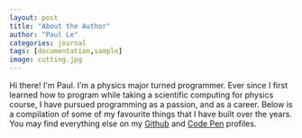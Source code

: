 ```yaml
---
layout: post
title: "About the Author"
author: "Paul Le"
categories: journal
tags: [documentation,sample]
image: cutting.jpg
---
```


Hi there! I'm Paul. I’m a physics major turned programmer. Ever since I 
first learned how to program while taking a scientific computing 
for physics course, I have pursued programming as a passion, and as 
a career. Below is a compilation of some of my favourite things that 
I have built over the years. You may find everything else on my 
<a href="http://github.com/lenpaul" target="_blank">Github</a> and 
<a href="https://codepen.io/lenpaul" target="_blank">Code Pen</a> profiles.
